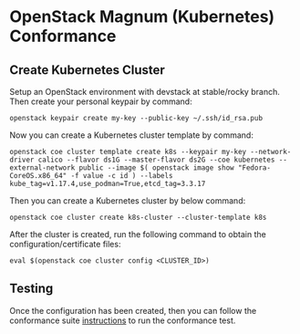 # OpenStack Magnum (Kubernetes) Conformance


## Create Kubernetes Cluster

Setup an OpenStack environment with devstack at stable/rocky branch. Then create your personal keypair by command:

```shell
openstack keypair create my-key --public-key ~/.ssh/id_rsa.pub
```

Now you can create a Kubernetes cluster template by command:

```shell
openstack coe cluster template create k8s --keypair my-key --network-driver calico --flavor ds1G --master-flavor ds2G --coe kubernetes --external-network public --image $( openstack image show "Fedora-CoreOS.x86_64" -f value -c id ) --labels kube_tag=v1.17.4,use_podman=True,etcd_tag=3.3.17
```

Then you can create a Kubernetes cluster by below command:


```shell
openstack coe cluster create k8s-cluster --cluster-template k8s
```

After the cluster is created, run the following command to obtain the configuration/certificate files:

```shell
eval $(openstack coe cluster config <CLUSTER_ID>)
```

## Testing      

Once the configuration has been created, then you can follow the conformance suite [instructions](https://github.com/cncf/k8s-conformance/blob/master/instructions.md#running) to run the conformance test.
